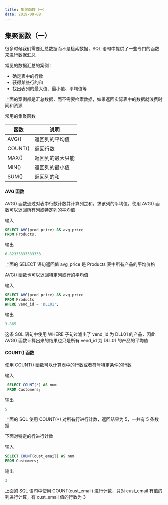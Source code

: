 ```yaml
---
title: 集聚函数（一）
date: 2019-09-08
---
```



## 集聚函数（一）



很多时候我们需要汇总数据而不是检索数据，SQL 语句中提供了一些专门的函数来进行数据汇总

常见的数据汇总的案例：
- 确定表中的行数
- 获得某些行的和
- 找出表列的最大值、最小值、平均值等


上面的案例都是汇总数据，而不需要检索数据，如果返回实际表中的数据就浪费时间和资源


常用的集聚函数

|函数|说明|
|------|------|
| AVG()  | 返回列的平均值|
| COUNT() | 返回行数|
| MAX()  | 返回列的最大只能 |
| MIN()  | 返回列的最小值|
| SUM()  | 返回列的和 |



#### AVG 函数

AVG() 函数通过对表中行数计数并计算列之和，求该列的平均值。使用 AVG() 函数可以返回所有列或特定列的平均值

输入

```sql
SELECT AVG(prod_price) AS avg_price
FROM Products;
```

输出

```sql
6.82333333333333
```

上面的 SELECT 语句返回值 avg_price 是 Products 表中所有产品的平均价格

AVG() 函数也可以返回特定列或行的平均值

输入

```sql
SELECT AVG(prod_price) AS avg_price
FROM Products
WHERE vend_id = 'DLL01';
```
输出

```sql
3.865
```
这条 SQL 语句中使用 WHERE 子句过滤出了 vend_id 为 DLL01 的产品，因此 AVG() 函数计算出来的结果也只是所有 vend_id 为 DLL01 的产品的平均值



#### COUNT() 函数

使用 COUNT() 函数可以计算表中的行数或者符号特定条件的行数

输入
```sql
 SELECT COUNT(*) AS num
 FROM Customers;
```
输出
```sql
5
```

上面的 SQL 使用 COUNT(*) 对所有行进行计数，返回结果为 5，一共有 5 条数据


下面对特定的行进行计数

输入

```sql
SELECT COUNT(cust_email) AS num
FROM Customers;
```

输出

```sql
3
```

上面的 SQL 语句中使用 COUNT(cust_email) 进行计数，只对 cust_email 有值的列进行计算，有 cust_email 值的行数为 3